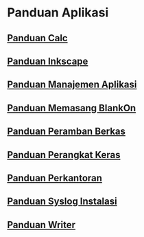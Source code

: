 # Panduan Aplikasi

## [Panduan Calc](PanduanCalc)
## [Panduan Inkscape](PanduanInkscape)
## [Panduan Manajemen Aplikasi](PanduanManajemenAplikasi)
## [Panduan Memasang BlankOn](PanduanMemasangBlankOn)
## [Panduan Peramban Berkas](PanduanPerambanBerkas)
## [Panduan Perangkat Keras](PanduanPerangkatKeras)
## [Panduan Perkantoran](PanduanPerkantoran)
## [Panduan Syslog Instalasi](PanduanSyslogInstalasi)
## [Panduan Writer](PanduanWriter)

